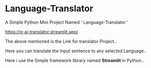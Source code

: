# Language-Translator

A Simple Python Mini Project Named ' Language-Translator '

https://g-ai-translator.streamlit.app/

The above mentioned is the Link for translator Project..

Here you can translate the Input sentence to any selected Language..

Here i use the Simple framework library named **Streamlit** in Python..



